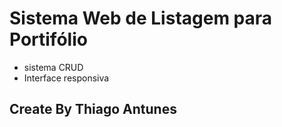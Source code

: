 # Sistema Web de Listagem para Portifólio

- sistema CRUD
- Interface responsiva

 ## Create By Thiago Antunes
